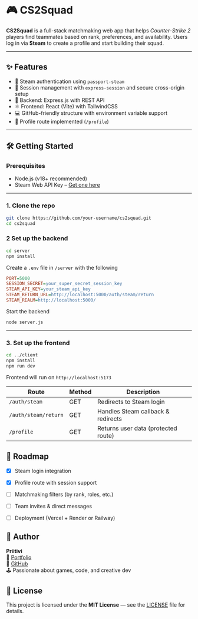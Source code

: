 # 🎮 CS2Squad

**CS2Squad** is a full-stack matchmaking web app that helps *Counter-Strike 2* players find teammates based on rank, preferences, and availability. Users log in via **Steam** to create a profile and start building their squad.

---

## ✨ Features

- 🔐 Steam authentication using `passport-steam`
- 🧠 Session management with `express-session` and secure cross-origin setup
- 🧩 Backend: Express.js with REST API
- ⚛️ Frontend: React (Vite) with TailwindCSS
- 💻 GitHub-friendly structure with environment variable support
- 🚧 Profile route implemented (`/profile`)

---

## 🛠️ Getting Started

### Prerequisites

- Node.js (v18+ recommended)
- Steam Web API Key – [Get one here](https://steamcommunity.com/dev/apikey)

---

### 1. Clone the repo

```bash
git clone https://github.com/your-username/cs2squad.git
cd cs2squad
```

### 2 Set up the backend

```bash
cd server
npm install
```

Create a `.env` file in `/server` with the following

```ini
PORT=5000
SESSION_SECRET=your_super_secret_session_key
STEAM_API_KEY=your_steam_api_key
STEAM_RETURN_URL=http://localhost:5000/auth/steam/return
STEAM_REALM=http://localhost:5000/
```

Start the backend
```bash
node server.js
```

---
### 3. Set up the frontend

```bash
cd ../client
npm install
npm run dev
```

Frontend will run on `http://localhost:5173`

| Route                | Method | Description                          |
|---------------------|--------|--------------------------------------|
| `/auth/steam`        | GET    | Redirects to Steam login             |
| `/auth/steam/return` | GET    | Handles Steam callback & redirects   |
| `/profile`           | GET    | Returns user data (protected route)  |


## 🚀 Roadmap

- [x] Steam login integration
- [x] Profile route with session support
- [ ] Matchmaking filters (by rank, roles, etc.)
- [ ] Team invites & direct messages
- [ ] Deployment (Vercel + Render or Railway)


## 👤 Author

**Priitivi**  
💼 [Portfolio](https://www.priitivi.com)  
🐙 [GitHub](https://github.com/priitivi)  
🕹️ Passionate about games, code, and creative dev


## 📄 License

This project is licensed under the **MIT License** — see the [LICENSE](./LICENSE) file for details.

